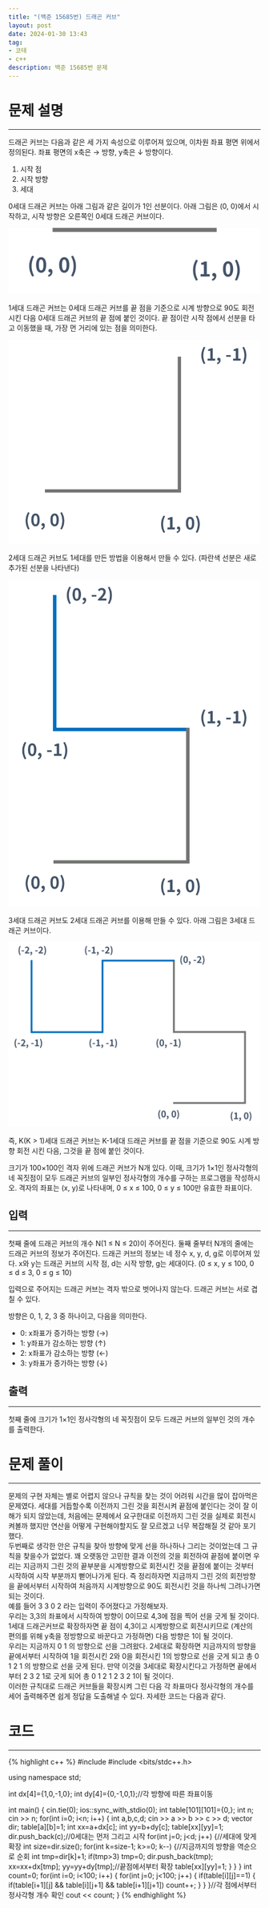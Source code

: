 ```yaml
---
title: "(백준 15685번) 드래곤 커브"
layout: post
date: 2024-01-30 13:43
tag:
- 코테
- c++
description: 백준 15685번 문제
---
```


# 문제 설명  
---
드래곤 커브는 다음과 같은 세 가지 속성으로 이루어져 있으며, 이차원 좌표 평면 위에서 정의된다. 좌표 평면의 x축은 → 방향, y축은 ↓ 방향이다.

1. 시작 점
2. 시작 방향
3. 세대  

0세대 드래곤 커브는 아래 그림과 같은 길이가 1인 선분이다. 아래 그림은 (0, 0)에서 시작하고, 시작 방향은 오른쪽인 0세대 드래곤 커브이다.  

![1](/assets/img/1%20(1).png)

1세대 드래곤 커브는 0세대 드래곤 커브를 끝 점을 기준으로 시계 방향으로 90도 회전시킨 다음 0세대 드래곤 커브의 끝 점에 붙인 것이다. 끝 점이란 시작 점에서 선분을 타고 이동했을 때, 가장 먼 거리에 있는 점을 의미한다.

![2](/assets/img/2%20(1).png)

2세대 드래곤 커브도 1세대를 만든 방법을 이용해서 만들 수 있다. (파란색 선분은 새로 추가된 선분을 나타낸다)  

![3](/assets/img/3%20(1).png)

3세대 드래곤 커브도 2세대 드래곤 커브를 이용해 만들 수 있다. 아래 그림은 3세대 드래곤 커브이다.

![4](/assets/img/4%20(1).png)

즉, K(K > 1)세대 드래곤 커브는 K-1세대 드래곤 커브를 끝 점을 기준으로 90도 시계 방향 회전 시킨 다음, 그것을 끝 점에 붙인 것이다.

크기가 100×100인 격자 위에 드래곤 커브가 N개 있다. 이때, 크기가 1×1인 정사각형의 네 꼭짓점이 모두 드래곤 커브의 일부인 정사각형의 개수를 구하는 프로그램을 작성하시오. 격자의 좌표는 (x, y)로 나타내며, 0 ≤ x ≤ 100, 0 ≤ y ≤ 100만 유효한 좌표이다.  

## 입력  
---
첫째 줄에 드래곤 커브의 개수 N(1 ≤ N ≤ 20)이 주어진다. 둘째 줄부터 N개의 줄에는 드래곤 커브의 정보가 주어진다. 드래곤 커브의 정보는 네 정수 x, y, d, g로 이루어져 있다. x와 y는 드래곤 커브의 시작 점, d는 시작 방향, g는 세대이다. (0 ≤ x, y ≤ 100, 0 ≤ d ≤ 3, 0 ≤ g ≤ 10)

입력으로 주어지는 드래곤 커브는 격자 밖으로 벗어나지 않는다. 드래곤 커브는 서로 겹칠 수 있다.

방향은 0, 1, 2, 3 중 하나이고, 다음을 의미한다.

+ 0: x좌표가 증가하는 방향 (→)
+ 1: y좌표가 감소하는 방향 (↑)
+ 2: x좌표가 감소하는 방향 (←)
+ 3: y좌표가 증가하는 방향 (↓)  

## 출력  
---
첫째 줄에 크기가 1×1인 정사각형의 네 꼭짓점이 모두 드래곤 커브의 일부인 것의 개수를 출력한다.  

# 문제 풀이  
---
문제의 구현 자체는 별로 어렵지 않으나 규칙을 찾는 것이 어려워 시간을 많이 잡아먹은 문제였다. 세대를 거듭할수록 이전까지 그린 것을 회전시켜 끝점에 붙인다는 것이 잘 이해가 되지 않았는데, 처음에는 문제에서 요구한대로 이전까지 그린 것을 실제로 회전시켜볼까 했지만 연산을 어떻게 구현해야할지도 잘 모르겠고 너무 복잡해질 것 같아 포기했다.  
두번째로 생각한 안은 규칙을 찾아 방향에 맞게 선을 하나하나 그리는 것이었는데 그 규칙을 찾을수가 없었다. 꽤 오랫동안 고민한 결과 이전의 것을 회전하여 끝점에 붙이면 우리는 지금까지 그린 것의 끝부분을 시계방향으로 회전시킨 것을 끝점에 붙이는 것부터 시작하여 시작 부분까지 뻗어나가게 된다. 즉 정리하자면 지금까지 그린 것의 회전방향을 끝에서부터 시작하여 처음까지 시계방향으로 90도 회전시킨 것을 하나씩 그려나가면 되는 것이다.  
예를 들어 3 3 0 2 라는 입력이 주어졌다고 가정해보자.  
우리는 3,3의 좌표에서 시작하여 방향이 0이므로 4,3에 점을 찍어 선을 긋게 될 것이다. 1세대 드래곤커브로 확장하자면 끝 점이 4,3이고 시계방향으로 회전시키므로 (계산의 편의를 위해 y축을 정방향으로 바꾼다고 가정하면) 다음 방향은 1이 될 것이다.  
우리는 지금까지 0 1 의 방향으로 선을 그려왔다. 2세대로 확장하면 지금까지의 방향을 끝에서부터 시작하여 1을 회전시킨 2와 0을 회전시킨 1의 방향으로 선을 긋게 되고 총 0 1 2 1 의 방향으로 선을 긋게 된다. 만약 이것을 3세대로 확장시킨다고 가정하면 끝에서부터 2 3 2 1로 긋게 되어 총 0 1 2 1 2 3 2 1이 될 것이다.  
이러한 규칙대로 드래곤 커브들을 확장시켜 그린 다음 각 좌표마다 정사각형의 개수를 세어 출력해주면 쉽게 정답을 도출해낼 수 있다. 자세한 코드는 다음과 같다.  

# 코드  
---
{% highlight c++ %}
#include <iostream>
#include <bits/stdc++.h>

using namespace std;

int dx[4]={1,0,-1,0};
int dy[4]={0,-1,0,1};//각 방향에 따른 좌표이동

int main() {
    cin.tie(0);
    ios::sync_with_stdio(0);
    int table[101][101]={0,};
    int n; cin >> n;
    for(int i=0; i<n; i++) {
        int a,b,c,d; cin >> a >> b >> c >> d;
        vector<int> dir;
        table[a][b]=1;
        int xx=a+dx[c]; int yy=b+dy[c];
        table[xx][yy]=1; dir.push_back(c);//0세대는 먼저 그리고 시작
        for(int j=0; j<d; j++) {//세대에 맞게 확장
            int size=dir.size();
            for(int k=size-1; k>=0; k--) {//지금까지의 방향을 역순으로 순회
                int tmp=dir[k]+1;
                if(tmp>3) tmp=0;
                dir.push_back(tmp);
                xx=xx+dx[tmp]; yy=yy+dy[tmp];//끝점에서부터 확장
                table[xx][yy]=1;
            }
        }
    }
    int count=0;
    for(int i=0; i<100; i++) {
        for(int j=0; j<100; j++) {
            if(table[i][j]==1) {
                if(table[i+1][j] && table[i][j+1] && table[i+1][j+1]) count++;
            }
        }
    }//각 점에서부터 정사각형 개수 확인
    cout << count;
}
{% endhighlight %}